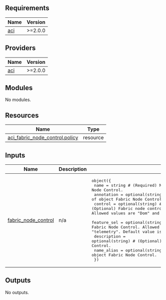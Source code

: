 <!-- BEGIN_TF_DOCS -->
## Requirements

| Name | Version |
|------|---------|
| <a name="requirement_aci"></a> [aci](#requirement\_aci) | >=2.0.0 |

## Providers

| Name | Version |
|------|---------|
| <a name="provider_aci"></a> [aci](#provider\_aci) | >=2.0.0 |

## Modules

No modules.

## Resources

| Name | Type |
|------|------|
| [aci_fabric_node_control.policy](https://registry.terraform.io/providers/CiscoDevNet/aci/latest/docs/resources/fabric_node_control) | resource |

## Inputs

| Name | Description | Type | Default | Required |
|------|-------------|------|---------|:--------:|
| <a name="input_fabric_node_control"></a> [fabric\_node\_control](#input\_fabric\_node\_control) | n/a | <pre>object({<br>    name        = string # (Required) Name of object Fabric Node Control.<br>    annotation  = optional(string) # (Optional) Annotation of object Fabric Node Control.<br>    control     = optional(string) # (Optional) Fabric node control bitmask of object Fabric Node Control. Allowed values are "Dom" and "None". Default value is "None".<br>    feature_sel = optional(string) # (Optional) Feature Selection of object Fabric Node Control. Allowed values are "analytics", "netflow" and "telemetry". Default value is "telemetry".<br>    description = optional(string) # (Optional) Description of object Fabric Node Control.<br>    name_alias  = optional(string) # (Optional) Name Alias of object Fabric Node Control.<br>  })</pre> | n/a | yes |

## Outputs

No outputs.
<!-- END_TF_DOCS -->